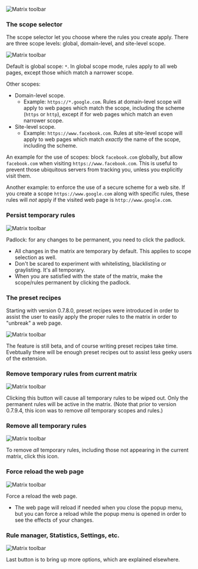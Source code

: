 ![Matrix toolbar](https://raw.github.com/gorhill/httpswitchboard/master/doc/img/popupmenu-toolbar-1.png)

### The scope selector

The scope selector let you choose where the rules you create apply. There are three scope levels: global, domain-level, and site-level scope.

![Matrix toolbar](https://raw.github.com/gorhill/httpswitchboard/master/doc/img/popupmenu-toolbar-2.png)

Default is global scope: `*`. In global scope mode, rules apply to all web pages, except those which match a narrower scope.

Other scopes:
* Domain-level scope.
    - Example: `https://*.google.com`. Rules at domain-level scope will apply to web pages which match the scope, including the scheme (`https` or `http`), except if for web pages which match an even narrower scope.
* Site-level scope.
    - Example: `https://www.facebook.com`. Rules at site-level scope will apply to web pages which match *exactly* the name of the scope, including the scheme.

An example for the use of scopes: block `facebook.com` globally, but allow `facebook.com` when visiting `https://www.facebook.com`. This is useful to prevent those ubiquitous servers from tracking you, unless you explicitly visit them.

Another example: to enforce the use of a secure scheme for a web site. If you create a scope `https://www.google.com` along with specific rules, these rules will *not* apply if the visited web page is `http://www.google.com`.

### Persist temporary rules

![Matrix toolbar](https://raw.github.com/gorhill/httpswitchboard/master/doc/img/popupmenu-toolbar-3.png)

Padlock: for any changes to be permanent, you need to click the padlock.
- All changes in the matrix are temporary by default. This applies to scope selection as well.
- Don't be scared to experiment with whitelisting, blacklisting or graylisting. It's all temporary.
- When you are satisfied with the state of the matrix, make the scope/rules permanent by clicking the padlock.

### The preset recipes

Starting with version 0.7.8.0, preset recipes were introduced in order to assist the user to easily apply the proper rules to the matrix in order to "unbreak" a web page.

![Matrix toolbar](https://raw.github.com/gorhill/httpswitchboard/master/doc/img/popupmenu-toolbar-4.png)

The feature is still beta, and of course writing preset recipes take time. Evebtually there will be enough preset recipes out to assist less geeky users of the extension.

### Remove temporary rules from current matrix

![Matrix toolbar](https://raw.github.com/gorhill/httpswitchboard/master/doc/img/popupmenu-toolbar-5.png)

Clicking this button will cause all temporary rules to be wiped out. Only the permanent rules will be active in the matrix. (Note that prior to version 0.7.9.4, this icon was to remove *all* temporary scopes and rules.)

### Remove all temporary rules

![Matrix toolbar](https://raw.github.com/gorhill/httpswitchboard/master/doc/img/popupmenu-toolbar-6.png)

To remove *all* temporary rules, including those not appearing in the current matrix, click this icon.

### Force reload the web page

![Matrix toolbar](https://raw.github.com/gorhill/httpswitchboard/master/doc/img/popupmenu-toolbar-7.png)

Force a reload the web page.
- The web page will reload if needed when you close the popup menu, but you can force a reload while the popup menu is opened in order to see the effects of your changes.

### Rule manager, Statistics, Settings, etc.

![Matrix toolbar](https://raw.github.com/gorhill/httpswitchboard/master/doc/img/popupmenu-toolbar-8.png)

Last button is to bring up more options, which are explained elsewhere.
